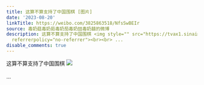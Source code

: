 ```yaml
---
title: 这算不算支持了中国围棋 [图片]
date: '2023-08-20'
linkTitle: https://weibo.com/3825863518/NfsSwBEIr
source: 毒奶菇毒奶茹毒奶茄毒奶喆毒奶囍的微博
description: 这算不算支持了中国围棋 <img style="" src="https://tvax1.sinaimg.cn/large/e40a0b5ely1hh3bkbwzusj23402c0npd.jpg"
  referrerpolicy="no-referrer"><br><br> ...
disable_comments: true
---
```

这算不算支持了中国围棋 <img style="" src="https://tvax1.sinaimg.cn/large/e40a0b5ely1hh3bkbwzusj23402c0npd.jpg" referrerpolicy="no-referrer"><br><br> ...